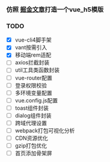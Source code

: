 ### 仿照 [掘金文章](https://juejin.im/post/5eb766296fb9a0432f0ff8c7)打造一个vue_h5模版

### TODO

- [x] vue-cli4脚手架
- [x]  vant按需引入
- [x]  移动端rem适配
- [ ]  axios拦截封装
- [ ]  util工具类函数封装
- [ ]  vue-router配置
- [ ]  登录权限校验
- [ ]  多环境变量配置
- [ ]  vue.config.js配置
- [ ]  toast组件封装
- [ ]  dialog组件封装
- [ ]  跨域代理设置
- [ ]  webpack打包可视化分析
- [ ]  CDN资源优化
- [ ]  gzip打包优化
- [ ]  首页添加骨架屏
